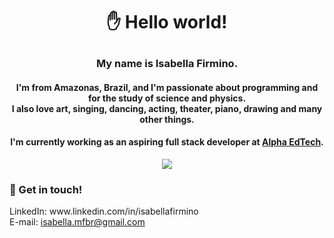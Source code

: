 # <p align="center"> ✋ Hello world! </p>




### <p align="center"> My name is Isabella Firmino. </p> 
#### <p align="center"> I'm from Amazonas, Brazil, and I'm  passionate about programming and for the study of science and physics. </br> I also love art, singing, dancing, acting, theater, piano, drawing and many other things. </p>
#### <p align="center"> I'm currently working as an aspiring full stack developer at <a href="https://sejaalphaedtech.org.br/">Alpha EdTech</a>. </p>



<p align="center">
   <img src="https://github-readme-stats.vercel.app/api?username=isobew&show_icons=true&theme=react" />
</p>

 
<h3> 💬 Get in touch! </h3>
LinkedIn: www.linkedin.com/in/isabellafirmino </br>
E-mail: <a href="mailto:isabella.mfbr@gmail.com">isabella.mfbr@gmail.com</a>

<!--
**isobew/isobew** is a ✨ _special_ ✨ repository because its `README.md` (this file) appears on your GitHub profile.

Here are some ideas to get you started:

- 🔭 I’m currently working on ...
- 🌱 I’m currently learning ...
- 👯 I’m looking to collaborate on ...
- 🤔 I’m looking for help with ...
- 💬 Ask me about ...
- 📫 How to reach me: ...
- 😄 Pronouns: ...
- ⚡ Fun fact: ...
-->
